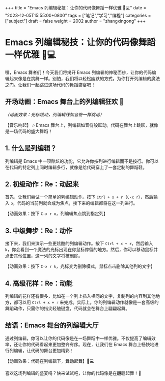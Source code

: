 +++
title = "Emacs 列编辑秘技：让你的代码像舞蹈一样优雅 🕺💻"
date = "2023-12-05T15:55:00+0800"
tags = ["笔记","学习","编程"]
categories = ["subject"]
draft = false
weight = 2002
author = "zhangxingong"
+++

# Emacs 列编辑秘技：让你的代码像舞蹈一样优雅 🕺💻

嘿，Emacs 舞者们！今天我们将揭开 Emacs 列编辑的神秘面纱，让你的代码编辑起来像是在跳舞一样。别怕，我们将以轻松幽默的方式，为你打开列编辑的魔法之门。让我们一起跳进这场代码的舞蹈盛宴吧！

## 开场动画：Emacs 舞台上的列编辑狂欢 🎉

*（动画效果：光标跳动，列编辑线如音符一样跳动）*

【音乐响起】 🎶
Emacs 舞台上，列编辑如音符般跃动。代码在舞台上跳跃，就像是一场代码的盛大舞蹈！

## 1. 什么是列编辑？

列编辑是 Emacs 中一项酷炫的功能，它允许你按列进行编辑而不是按行。你可以在代码的特定列上同时编辑多行，就像是给代码穿上了一套定制的舞蹈鞋。

## 2. 初级动作：Re：动起来

首先，让我们尝试一个简单的列编辑动作。按下 `Ctrl + x + r`（`C-x r`），然后输入 `o`，代码的当前列就会成为焦点，接下来的编辑都将在这一列进行。

【动画效果：按下 `C-x r o`，列编辑焦点跳到指定列】

## 3. 中级舞步：Re：动作

接下来，我们来演示一些更炫酷的列编辑动作。按下 `Ctrl + x + r`，然后输入 `k`，你会看到一个魔法的光标出现在你鼠标停留的地方。然后，你可以移动鼠标并点击其他位置，这一列的文字将被删除。

【动画效果：按下 `C-x r k`，光标变为删除模式，鼠标点击删除其他列的文字】

## 4. 高级花样：Re：动能

列编辑的花样还有很多，比如在一个列上插入相同的文字，复制列的内容到其他地方，都可以用 `Ctrl + x + r` 来完成。实际上，你的列编辑动作就像是一套高级的舞蹈动作，只需你的指尖轻触键盘，代码就会在舞台上翩翩起舞。

## 结语：Emacs 舞台的列编辑大厅

通过列编辑，你可以让你的代码像是在一场舞蹈中一样优雅。不仅提高了编辑效率，还让你的代码看起来更加整齐有序。现在，让我们在 Emacs 舞台上畅快地进行列编辑，让代码的舞台更加精彩！

【动画效果：代码在列编辑下，舞动起舞】💃💻

喜欢这场列编辑的盛宴吗？快来试试吧，让你的代码像是在翩翩起舞！🚀
